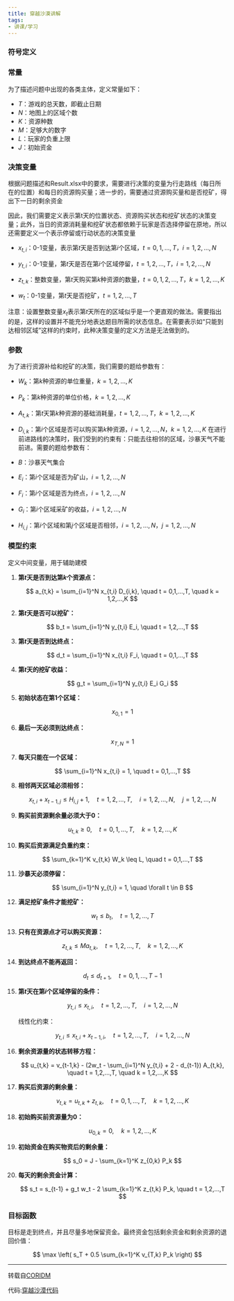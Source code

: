 ```yaml
---
title: 穿越沙漠讲解
tags:
- 讲课/学习
---
```


### 符号定义

### 常量

为了描述问题中出现的各类主体，定义常量如下：

- $T$：游戏的总天数，即截止日期
- $N$：地图上的区域个数
- $K$：资源种数
- $M$：足够大的数字
- $L$：玩家的负重上限
- $J$：初始资金

### 决策变量

根据问题描述和Result.xlsx中的要求，需要进行决策的变量为行走路线（每日所在的位置）和每日的资源购买量；进一步的，需要通过资源购买量和是否挖矿，得出下一日的剩余资金

因此，我们需要定义表示第t天的位置状态、资源购买状态和挖矿状态的决策变量；此外，当日的资源消耗量和挖矿状态都依赖于玩家是否选择停留在原地，所以还需要定义一个表示停留或行动状态的决策变量

- $x_{t,i}$：0-1变量，表示第$t$天是否到达第$i$个区域，$t = 0,1,...,T$，$i = 1,2,...,N$

- $y_{t,i}$：0-1变量，第$t$天是否在第$i$个区域停留，$t = 1,2,...,T$，$i = 1,2,...,N$

- $z_{t,k}$：整数变量，第$t$天购买第$k$种资源的数量，$t = 0,1,2,...,T$，$k = 1,2,...,K$

- $w_t$：0-1变量，第$t$天是否挖矿，$t = 1,2,...,T$

注意：设置整数变量$x_t$表示第$t$天所在的区域似乎是一个更直观的做法。需要指出的是，这样的设置并不能充分地表达题目所需的状态信息。在需要表示如“只能到达相邻区域”这样的约束时，此种决策变量的定义方法是无法做到的。

### 参数

为了进行资源补给和挖矿的决策，我们需要的题给参数有：

- $W_k$：第$k$种资源的单位重量，$k = 1,2,...,K$

- $P_k$：第$k$种资源的单位价格，$k = 1,2,...,K$

- $A_{t,k}$：第$t$天第$k$种资源的基础消耗量，$t = 1,2,...,T$，$k = 1,2,...,K$

- $D_{i,k}$：第$i$个区域是否可以购买第$k$种资源，$i = 1,2,...,N$，$k = 1,2,...,K$
  在进行前进路线的决策时，我们受到的约束有：只能去往相邻的区域，沙暴天气不能前进。需要的题给参数有：

- $B$：沙暴天气集合

- $E_i$：第$i$个区域是否为矿山，$i = 1,2,...,N$

- $F_i$：第$i$个区域是否为终点，$i = 1,2,...,N$

- $G_i$：第$i$个区域采矿的收益，$i = 1,2,...,N$

- $H_{i,j}$：第$i$个区域和第$j$个区域是否相邻，$i = 1,2,...,N$，$j = 1,2,...,N$

### 模型约束

定义中间变量，用于辅助建模

1. **第$t$天是否到达第$k$个资源点：**
   
   $$
   a_{t,k} = \sum_{i=1}^N x_{t,i} D_{i,k}, \quad t = 0,1,...,T, \quad k = 1,2,...,K
   $$

2. **第$t$天是否可以挖矿：**
   
   $$
   b_t = \sum_{i=1}^N y_{t,i} E_i, \quad t = 1,2,...,T
   $$

3. **第$t$天是否到达终点：**
   
   $$
   d_t = \sum_{i=1}^N x_{t,i} F_i, \quad t = 0,1,...,T
   $$

4. **第$t$天的挖矿收益：**
   
   $$
   g_t = \sum_{i=1}^N y_{t,i} E_i G_i
   $$

5. **初始状态在第1个区域：**
   
   $$
   x_{0,1} = 1
   $$

6. **最后一天必须到达终点：**
   
   $$
   x_{T,N} = 1
   $$

7. **每天只能在一个区域：**
   
   $$
   \sum_{i=1}^N x_{t,i} = 1, \quad t = 0,1,...,T
   $$

8. **相邻两天区域必须相邻：**
   
   $$
   x_{t,i} + x_{t-1,j} \leq H_{i,j} + 1, \quad t = 1,2,...,T, \quad i = 1,2,...,N, \quad j = 1,2,...,N
   $$

9. **购买前资源剩余量必须大于0：**
   
   $$
   u_{t,k} \geq 0, \quad t = 0,1,...,T, \quad k = 1,2,...,K
   $$

10. **购买后资源满足负重约束：**
    
    $$
    \sum_{k=1}^K v_{t,k} W_k \leq L, \quad t = 0,1,...,T
    $$

11. **沙暴天必须停留：**
    
    $$
    \sum_{i=1}^N y_{t,i} = 1, \quad \forall t \in B
    $$

12. **满足挖矿条件才能挖矿：**
    
    $$
    w_t \leq b_t, \quad t = 1,2,...,T
    $$

13. **只有在资源点才可以购买资源：**
    
    $$
    z_{t,k} \leq M a_{t,k}, \quad t = 1,2,...,T, \quad k = 1,2,...,K
    $$

14. **到达终点不能再返回：**
    
    $$
    d_t \leq d_{t+1}, \quad t = 0,1,...,T-1
    $$

15. **第$t$天在第$i$个区域停留的条件：**
    
    $$
    y_{t,i} \leq x_{t,i}, \quad t = 1,2,...,T, \quad i = 1,2,...,N
    $$
    
    线性化约束：
    
    $$
    y_{t,i} \leq x_{t,i} + x_{t-1,i}, \quad t = 1,2,...,T, \quad i = 1,2,...,N
    $$

16. **剩余资源量的状态转移方程：**
    
    $$
    u_{t,k} = v_{t-1,k} - (2w_t - \sum_{i=1}^N y_{t,i} + 2 - d_{t-1}) A_{t,k}, \quad t = 1,2,...,T, \quad k = 1,2,...,K
    $$

17. **购买后资源的剩余量：**
    
    $$
    v_{t,k} = u_{t,k} + z_{t,k}, \quad t = 0,1,...,T, \quad k = 1,2,...,K
    $$

18. **初始购买前资源量为0：**
    
    $$
    u_{0,k} = 0, \quad k = 1,2,...,K
    $$

19. **初始资金在购买物资后的剩余量：**
    
    $$
    s_0 = J - \sum_{k=1}^K z_{0,k} P_k
    $$

20. **每天的剩余资金计算：**
    
    $$
    s_t = s_{t-1} + g_t w_t - 2 \sum_{k=1}^K z_{t,k} P_k, \quad t = 1,2,...,T
    $$

### 目标函数

目标是走到终点，并且尽量多地保留资金。最终资金包括剩余资金和剩余资源的退回价值：

$$
\max \left( s_T + 0.5 \sum_{k=1}^K v_{T,k} P_k \right)
$$

---

转载自[CORIDM](https://coridm.d2d.ai/cases/30)

代码:[穿越沙漠代码](https://github.com/DuneArrakis/DuneArrakis.github.io/tree/main/file/2025-02-24-%E7%A9%BF%E8%B6%8A%E6%B2%99%E6%BC%A0)
